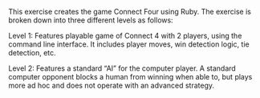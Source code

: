 This exercise creates the game Connect Four using Ruby. The exercise is broken down into three different levels as follows:

Level 1: Features playable game of Connect 4 with 2 players, using the command line interface. It includes player moves, win detection logic, tie detection, etc.  

Level 2: Features a standard “AI” for the computer player.  A standard computer opponent blocks a human from winning when able to, but plays more ad hoc and does not operate with an advanced strategy.